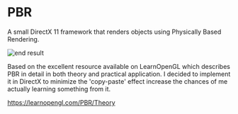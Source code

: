 # PBR

A small DirectX 11 framework that renders objects using Physically Based Rendering.

![end result](https://renscreations.com/files/balls_small.jpg "End Result")

Based on the excellent resource available on LearnOpenGL which describes PBR in detail in both theory and practical application.
I decided to implement it in DirectX to minimize the 'copy-paste' effect increase the chances of me actually learning something from it.

https://learnopengl.com/PBR/Theory

